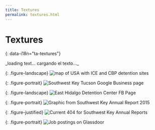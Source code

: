 ```yaml
---
title: Textures
permalink: textures.html
---
```



# Textures 
{: data-i18n="ta-textures"}

<!-- To change body text, edit booth:
	assets/markdown/textures_en.md and
	assets/markdown/textures_es.md

  LEAVE the “#IMGTAG#” markers in place. They split the text up to feed into
  the <div>s below.
-->

<div id="textures-full-text-1" class="markdownify" data-i18n="ta-textures-full-text-1">
_loading text… cargando el texto…_
</div>

{: .figure-landscape}
![map of USA with ICE and CBP detention sites]({{site.baseurl}}/assets/figures/textures-fig1a.png)

<div id="textures-full-text-2" class="markdownify" data-i18n="ta-textures-full-text-2"></div>

{: .figure-portrait}
![Southwest Key Tucson Google Business page]({{site.baseurl}}/assets/figures/textures-fig2.png)

<div id="textures-full-text-3" class="markdownify" data-i18n="ta-textures-full-text-3"></div>

{: .figure-landscape}
![East Hidalgo Detention Center FB Page]({{site.baseurl}}/assets/figures/textures-fig3.jpg)

<div id="textures-full-text-4" class="markdownify" data-i18n="ta-textures-full-text-4"></div>

{: .figure-portrait}
![Graphic from Southwest Key Annual Report 2015]({{site.baseurl}}/assets/figures/textures-fig4.png)

<div id="textures-full-text-5" class="markdownify" data-i18n="ta-textures-full-text-5"></div>

{: .figure-justified}
![Current 404 for Southwest Key Annual Reports]({{site.baseurl}}/assets/figures/textures-fig5.png)

<div id="textures-full-text-6" class="markdownify" data-i18n="ta-textures-full-text-6"></div>

{: .figure-portrait}
![Job postings on Glassdoor]({{site.baseurl}}/assets/figures/textures-fig6.png)

<div id="textures-full-text-7" class="markdownify" data-i18n="ta-textures-full-text-7"></div>
